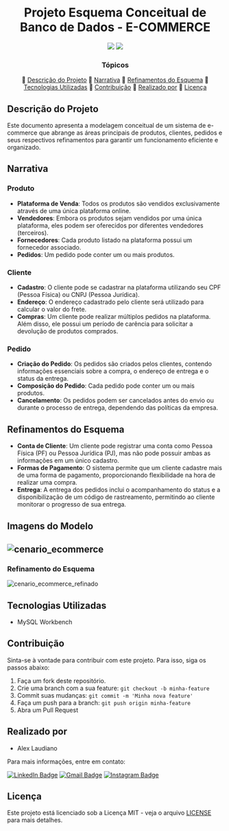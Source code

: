 <h1 align="center">Projeto Esquema Conceitual de Banco de Dados - E-COMMERCE</h1>

<p align="center">
    <img src="http://img.shields.io/static/v1?label=STATUS&message=CONCLUIDO&color=green&style=for-the-badge"/>
    <img src="http://img.shields.io/static/v1?label=License&message=MIT&color=green&style=for-the-badge"/>
</p>

<div align="center">

### Tópicos

:small_blue_diamond: [Descrição do Projeto](#descrição-do-projeto)
:small_blue_diamond: [Narrativa](#narrativa)
:small_blue_diamond: [Refinamentos do Esquema](#refinamentos-do-esquema)
:small_blue_diamond: [Tecnologias Utilizadas](#tecnologias-utilizadas)
:small_blue_diamond: [Contribuição](#contribuição)
:small_blue_diamond: [Realizado por](#realizado-por)
:small_blue_diamond: [Licença](#licença)

</div>

## Descrição do Projeto
Este documento apresenta a modelagem conceitual de um sistema de e-commerce que abrange as áreas principais de produtos, clientes, pedidos e seus respectivos refinamentos para garantir um funcionamento eficiente e organizado.

## Narrativa

### Produto
* **Plataforma de Venda**: Todos os produtos são vendidos exclusivamente através de uma única plataforma online.
* **Vendedores**: Embora os produtos sejam vendidos por uma única plataforma, eles podem ser oferecidos por diferentes vendedores (terceiros).
* **Fornecedores**: Cada produto listado na plataforma possui um fornecedor associado.
* **Pedidos**: Um pedido pode conter um ou mais produtos.

### Cliente
* **Cadastro**: O cliente pode se cadastrar na plataforma utilizando seu CPF (Pessoa Física) ou CNPJ (Pessoa Jurídica).
* **Endereço**: O endereço cadastrado pelo cliente será utilizado para calcular o valor do frete.
* **Compras**: Um cliente pode realizar múltiplos pedidos na plataforma. Além disso, ele possui um período de carência para solicitar a devolução de produtos comprados.

### Pedido
* **Criação do Pedido**: Os pedidos são criados pelos clientes, contendo informações essenciais sobre a compra, o endereço de entrega e o status da entrega.
* **Composição do Pedido**: Cada pedido pode conter um ou mais produtos.
* **Cancelamento**: Os pedidos podem ser cancelados antes do envio ou durante o processo de entrega, dependendo das políticas da empresa.

## Refinamentos do Esquema
* **Conta de Cliente**: Um cliente pode registrar uma conta como Pessoa Física (PF) ou Pessoa Jurídica (PJ), mas não pode possuir ambas as informações em um único cadastro.
* **Formas de Pagamento**: O sistema permite que um cliente cadastre mais de uma forma de pagamento, proporcionando flexibilidade na hora de realizar uma compra.
* **Entrega**: A entrega dos pedidos inclui o acompanhamento do status e a disponibilização de um código de rastreamento, permitindo ao cliente monitorar o progresso de sua entrega.

## Imagens do Modelo 

![cenario_ecommerce](https://github.com/user-attachments/assets/acd72be7-5059-4a34-89b1-52d029175fe0)
---
### Refinamento do Esquema

![cenario_ecommerce_refinado](https://github.com/user-attachments/assets/58caadce-0974-446d-a062-7813bf6e190c)


## Tecnologias Utilizadas

* MySQL Workbench

## Contribuição

Sinta-se à vontade para contribuir com este projeto. Para isso, siga os passos abaixo:

1. Faça um fork deste repositório.
2. Crie uma branch com a sua feature: `git checkout -b minha-feature`
3. Commit suas mudanças: `git commit -m 'Minha nova feature'`
4. Faça um push para a branch: `git push origin minha-feature`
5. Abra um Pull Request

## Realizado por

* Alex Laudiano

Para mais informações, entre em contato:

[![LinkedIn Badge](https://img.shields.io/badge/-LinkedIn-373737?style=flat&logo=linkedin&logoColor=white)](https://www.linkedin.com/in/laudiano/)
[![Gmail Badge](https://img.shields.io/badge/Gmail-373737?style=flat&logo=Gmail&logoColor=white)](mailto:laudiano@gmail.com)
[![Instagram Badge](https://img.shields.io/badge/-Instagram-373737?style=flat&logo=instagram&logoColor=white)](https://www.instagram.com/laudianoalex/?hl=pt-br)

## Licença

Este projeto está licenciado sob a Licença MIT - veja o arquivo [LICENSE](LICENSE) para mais detalhes.
